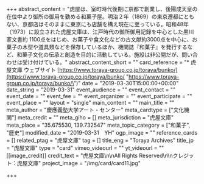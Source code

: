 +++
abstract_content = "虎屋は、室町時代後期に京都で創業し、後陽成天皇の在位中より御所の御用を勤める和菓子屋。明治２年（1869）の東京遷都にともない、京都店はそのままに東京にも店舗を構え現在に至っている。昭和48年（1973）に設立された虎屋文庫は、江戸時代の御所御用記録を中心とした黒川家文書約 1100点をはじめ、お菓子や食文化などの古文献約3000点を中心に、お菓子の木型や道具類などを保存しているほか、機関誌『和菓子』を発行するなど、和菓子文化の伝承と創造を目的に活動している。施設は非公開だが、問い合わせは受け付けている。"
abstract_content_short = ""
card_reference = "* 虎屋文庫 ウェブサイト [https://www.toraya-group.co.jp/toraya/bunko/](https://www.toraya-group.co.jp/toraya/bunko/ \"https://www.toraya-group.co.jp/toraya/bunko/\")"
date = "2019-03-30T15:00:00+00:00"
date_string = "2019-03-31"
event_audience = ""
event_contact = ""
event_date = ""
event_fee = ""
event_organizer = ""
event_participate = ""
event_place = ""
layout = "single"
main_content = ""
main_title = ""
meta_author = "慶應義塾大学アート・センター"
meta_cardtype = ["文化機関"]
meta_credit = ""
meta_giho = []
meta_jurisdiction = "虎屋文庫"
meta_place = "35.675530, 139.732547"
meta_topic_category = ["和菓子", "歴史"]
modified_date = "2019-03-31　YH"
ogp_image = ""
reference_cards = []
related_ptag = "虎屋文庫"
tag = []
title_eng = "Toraya Archives"
title_jp = "虎屋文庫"
type = "card"
vimeo_videourl = ""
yt_videourl = ""
[[image_credit]]
credit_text = "虎屋文庫\n\nAll Rights Reserved\n\nクレジット：虎屋文庫"
project_image = "/img/card/card11.jpg"

+++
